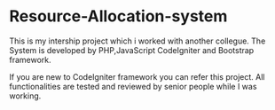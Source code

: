 # Resource-Allocation-system

This is my intership project which i worked with another collegue. The System is developed by PHP,JavaScript  CodeIgniter and Bootstrap framework.

If you are new to CodeIgniter framework you can refer this project. 
All functionalities are tested and reviewed by senior people while I was working.
